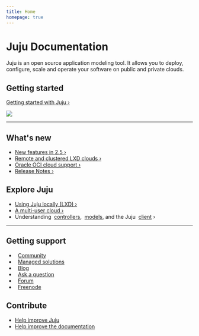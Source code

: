 ```yaml
---
title: Home
homepage: true
---
```


<div class="p-strip--image is-dark" style="background-image: url('https://assets.ubuntu.com/v1/bd1d8c1d-juju-suru-blue-background.png')">
    <div class="p-content__row">
        <h1>Juju Documentation</h1>
        <p class="p-heading--four">Juju is an open source application modeling tool. It allows you to deploy, configure, scale and operate your software on public and private clouds.</p>
    </div>
</div>
<div class="p-strip">
    <div class="p-content__row">
        <div class="u-equal-height">
            <div class="col-6">
                <h2>Getting started</h2>
                <p><a href="/en/getting-started">Getting started with Juju&nbsp;&rsaquo;</a></p>
            </div>
            <div class="col-6 u-align--right">
                <img style="border: 0" src="https://assets.ubuntu.com/v1/843c77b6-juju-at-a-glace.svg">
            </div>
        </div>
        <hr class="is-deep">
        <div class="u-equal-height">
            <div class="col-6">
                <h2>What's new</h2>
                <ul class="p-list">
                    <li class="p-list__item"><a href="/en/whats-new">New features in 2.5&nbsp;&rsaquo;</a></li>
                    <li class="p-list__item"><a href="/en/clouds-lxd-advanced">Remote and clustered LXD clouds&nbsp;&rsaquo;</a></li>
                    <li class="p-list__item"><a href="/en/clouds-oci">Oracle OCI cloud support&nbsp;&rsaquo;</a></li>
                    <li class="p-list__item"><a href="/en/reference-release-notes">Release Notes&nbsp;&rsaquo;</a></li>
                </ul>
            </div>
            <div class="col-6">
                <h2>Explore Juju</h2>
                <ul class="p-list">
                    <li class="p-list__item"><a href="/en/tut-lxd">Using Juju locally (LXD)&nbsp;&rsaquo;</a></li>
                    <li class="p-list__item"><a href="/en/tut-users">A multi-user cloud&nbsp;&rsaquo;</a></li>
                    <li class="p-list__item">Understanding&nbsp;
		        <a href="/en/controllers">controllers</a>,&nbsp;
		        <a href="/en/models">models</a>,&nbsp;and&nbsp;the&nbsp;Juju&nbsp;
		        <a href="/en/client">client</a>&nbsp;&rsaquo;
		    </li>
                </ul>
            </div>
        </div>
        <hr class="is-deep">
        <div class="u-equal-height">
            <div class="col-6">
                <h2>Getting support</h2>
                <ul class="p-list is-split">
                    <li class="p-list__item">
                        <i class="p-icon" style="background-image:url('https://assets.ubuntu.com/v1/039628d5-picto-community-orange.svg');
                        height:1.5rem;width: 1.5rem;top: 2px;margin-right:.5rem;"></i>
                        <a class="p-link--external" href="https://jujucharms.com/community">Community</a>
                    </li>
                    <li class="p-list__item">
                        <i class="p-icon" style="background-image:url('https://assets.ubuntu.com/v1/fa38eb81-picto-business-midaubergine.svg');
                        height:1.5rem;width: 1.5rem;top:
			2px;margin-right:.5rem;"></i> <a
			class="p-link--external"
			href="https://docs.jujucharms.com/stable/experts-sla">Managed solutions</a>
                    </li>
                    <li class="p-list__item">
                        <i class="p-icon" style="background-image:url('https://assets.ubuntu.com/v1/4ef84d88-picto-quote-warmgrey.svg');
                        height:1.5rem;width: 1.5rem;top: 2px;margin-right:.5rem;"></i>
                        <a class="p-link--external" href="https://blog.ubuntu.com/tag/juju">Blog</a>
                    </li>
                    <li class="p-list__item">
                        <i class="p-icon" style="background-image:url('https://assets.ubuntu.com/v1/c5cb0f8e-picto-ubuntu.svg');
                        height:1.5rem;width: 1.5rem;top: 2px;margin-right:.5rem;"></i>
                        <a class="p-link--external" href="http://askubuntu.com/questions/tagged/juju">Ask a question</a>
                    </li>
                    <li class="p-list__item">
                        <i class="p-icon" style="background-image:url('https://assets.ubuntu.com/v1/422b612c-picto-forum-warmgrey.svg');
                        height:1.5rem;width: 1.5rem;top: 2px;margin-right:.5rem;"></i>
                        <a class="p-link--external" href="https://ubuntuforums.org/forumdisplay.php?f=392">Forum</a>
                    </li>
                    <li class="p-list__item">
                        <i class="p-icon" style="background-image:url('https://assets.ubuntu.com/v1/d3ae9c8e-irc-icon-circle.svg');
                        height:1.5rem;width: 1.5rem;top: 2px;margin-right:.5rem;"></i>
                        <a class="p-link--external" href="http://webchat.freenode.net/?channels=%23juju">Freenode</a>
                    </li>
                </ul>
            </div>
            <div class="col-6">
                <h2>Contribute</h2>
                <ul class="p-list">
                    <li class="p-list__item"><a class="p-link--external" href="https://github.com/juju/juju">Help improve Juju</a></li>
                    <li class="p-list__item--deep"><a class="p-link--external" href="/en/contributing">Help improve the documentation</a></li>
                </ul>
            </div>
        </div>
    </div>
</div>
